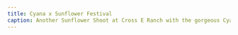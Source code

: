 ```yaml
---
title: Cyana x Sunflower Festival
caption: Another Sunflower Shoot at Cross E Ranch with the gorgeous Cyana.
---
```

